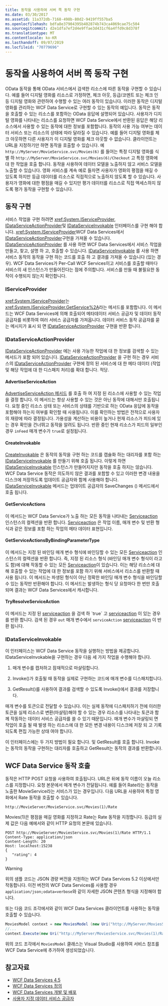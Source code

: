 ```yaml
---
title: 동작을 사용하여 서버 쪽 동작 구현
ms.date: 03/30/2017
ms.assetid: 11a372db-7168-498b-80d2-9419ff557ba5
ms.openlocfilehash: bdfa8e37904395b402874b743ca4069cae75c504
ms.sourcegitcommit: d2e1dfa7ef2d4e9ffae3d431cf6a4ffd9c8d378f
ms.translationtype: MT
ms.contentlocale: ko-KR
ms.lasthandoff: 09/07/2019
ms.locfileid: "70779696"
---
```

# <a name="using-actions-to-implement-server-side-behavior"></a>동작을 사용하여 서버 쪽 동작 구현

OData 동작을 통해 OData 서비스에서 검색한 리소스에 따른 동작을 구현할 수 있습니다. 예를 들어 디지털 영화를 리소스로 가정하면, 체크 아웃, 등급/코멘트 또는 체크 인 등 디지털 영화와 관련하여 수행할 수 있는 여러 동작이 있습니다. 이러한 동작은 디지털 영화를 관리하는 WCF Data Service로 구현할 수 있는 동작의 예입니다. 동작은 동작을 호출할 수 있는 리소스를 포함하는 OData 응답에 설명되어 있습니다. 사용자가 디지털 영화를 나타내는 리소스를 요청하면 WCF Data Service에서 반환된 응답은 해당 리소스에서 사용할 수 있는 동작에 대한 정보를 포함합니다. 동작의 사용 가능 여부는 데이터 서비스 또는 리소스의 상태에 따라 달라질 수 있습니다. 예를 들어 디지털 영화를 체크 아웃하면 다른 사용자가 이 디지털 영화를 체크 아웃할 수 없습니다. 클라이언트는 URL을 지정하기만 하면 동작을 호출할 수 있습니다. 예 `http://MyServer/MovieService.svc/Movies(6)` 를 들어는 특정 디지털 영화를 식별 하 `http://MyServer/MovieService.svc/Movies(6)/Checkout` 고 특정 영화에 대 한 작업을 호출 합니다. 동작을 사용하여 데이터 모델을 노출하지 않고 서비스 모델을 노출할 수 있습니다. 영화 서비스를 계속 예로 들자면 사용자가 영화의 평점을 매길 수 있도록 하지만 등급 데이터를 리소스로 직접적으로 노출하지 않도록 할 수 있습니다. 사용자가 영화에 대한 평점을 매길 수 있지만 평가 데이터를 리소스로 직접 액세스하지 않도록 평가 동작을 구현할 수 있습니다.
  
## <a name="implementing-an-action"></a>동작 구현  
 서비스 작업을 구현 하려면 <xref:System.IServiceProvider>, [IDataServiceActionProvider](https://docs.microsoft.com/previous-versions/dotnet/wcf-data-services/hh859915(v=vs.103))및 [IDataServiceInvokable](https://docs.microsoft.com/previous-versions/dotnet/wcf-data-services/hh859893(v=vs.103)) 인터페이스를 구현 해야 합니다. <xref:System.IServiceProvider>WCF Data Services에서 [IDataServiceActionProvider](https://docs.microsoft.com/previous-versions/dotnet/wcf-data-services/hh859915(v=vs.103))구현을 가져올 수 있습니다. [IDataServiceActionProvider](https://docs.microsoft.com/previous-versions/dotnet/wcf-data-services/hh859915(v=vs.103)) 를 사용 하면 WCF Data Services에서 서비스 작업을 만들고, 찾고, 설명 하 고, 호출할 수 있습니다. [IDataServiceInvokable](https://docs.microsoft.com/previous-versions/dotnet/wcf-data-services/hh859893(v=vs.103)) 를 사용 하면 서비스 동작의 동작을 구현 하는 코드를 호출 하 고 결과를 가져올 수 있습니다 (있는 경우). WCF Data Services가 Per-Call WCF Services이고 서비스를 호출할 때마다 서비스의 새 인스턴스가 만들어진다는 점에 주의합니다.  서비스를 만들 때 불필요한 동작이 수행되지 않는지 확인합니다.  
  
### <a name="iserviceprovider"></a>IServiceProvider  
 <xref:System.IServiceProvider>는 <xref:System.IServiceProvider.GetService%2A>라는 메서드를 포함합니다. 이 메서드는 WCF Data Services에 의해 호출되어 메타데이터 서비스 공급자 및 데이터 동작 공급자를 비롯하여 여러 서비스 공급자를 가져옵니다. 데이터 서비스 동작 공급자를 묻는 메시지가 표시 되 면 [IDataServiceActionProvider](https://docs.microsoft.com/previous-versions/dotnet/wcf-data-services/hh859915(v=vs.103)) 구현을 반환 합니다.  
  
### <a name="idataserviceactionprovider"></a>IDataServiceActionProvider  
 [IDataServiceActionProvider](https://docs.microsoft.com/previous-versions/dotnet/wcf-data-services/hh859915(v=vs.103)) 에는 사용 가능한 작업에 대 한 정보를 검색할 수 있는 메서드가 포함 되어 있습니다. [IDataServiceActionProvider](https://docs.microsoft.com/previous-versions/dotnet/wcf-data-services/hh859915(v=vs.103)) 을 구현 하는 경우 서비스의 [IDataServiceActionProvider](https://docs.microsoft.com/previous-versions/dotnet/wcf-data-services/hh859915(v=vs.103)) 구현에 정의 된 서비스에 대 한 메타 데이터 (작업 및 해당 작업에 대 한 디스패치 처리)를 확대 합니다. 적당.  
  
#### <a name="advertiseserviceaction"></a>AdvertiseServiceAction  
 [AdvertiseServiceAction 메서드](https://docs.microsoft.com/previous-versions/dotnet/wcf-data-services/hh859971(v=vs.103)) 를 호출 하 여 지정 된 리소스에 사용할 수 있는 작업을 결정 합니다. 이 메서드는 항상 사용할 수 있는 것은 아닌 동작에 대해서만 호출됩니다. 요청 중인 리소스 상태 또는 서비스의 상태를 기반으로 하는 OData 응답에 동작을 포함해야 하는지 여부를 확인할 때 사용됩니다. 이를 확인하는 방법은 전적으로 사용자의 재량에 따라 결정됩니다. 가용성을 계산하는 비용이 높거나 현재 리소스가 피드에 있는 경우 확인을 건너뛰고 동작을 알려도 됩니다. 반환 중인 현재 리소스가 피드의 일부인 경우 `inFeed` 매개 변수가 `true`로 설정됩니다.  
  
#### <a name="createinvokable"></a>CreateInvokable  
 [CreateInvokable](https://docs.microsoft.com/previous-versions/dotnet/wcf-data-services/hh859940(v=vs.103)) 은 동작의 동작을 구현 하는 코드를 캡슐화 하는 대리자를 포함 하는 [IDataServiceInvokable](https://docs.microsoft.com/previous-versions/dotnet/wcf-data-services/hh859893(v=vs.103)) 를 만들기 위해 호출 됩니다. 이렇게 하면 [IDataServiceInvokable](https://docs.microsoft.com/previous-versions/dotnet/wcf-data-services/hh859893(v=vs.103)) 인스턴스가 만들어지지만 동작을 호출 하지는 않습니다. WCF Data Service 동작은 의도하지 않은 결과를 포함할 수 있고 이러한 변경 내용을 디스크에 저장하도록 업데이트 공급자와 함께 사용해야 합니다. [IDataServiceInvokable](https://docs.microsoft.com/previous-versions/dotnet/wcf-data-services/hh859924(v=vs.103)) 메서드는 업데이트 공급자의 SaveChanges () 메서드에서 호출 됩니다.  
  
#### <a name="getserviceactions"></a>GetServiceActions  
 이 메서드는 WCF Data Service가 노출 하는 모든 동작을 나타내는 [Serviceaction](https://docs.microsoft.com/previous-versions/dotnet/wcf-data-services/hh544089(v=vs.103)) 인스턴스의 컬렉션을 반환 합니다. [Serviceaction](https://docs.microsoft.com/previous-versions/dotnet/wcf-data-services/hh544089(v=vs.103)) 은 작업 이름, 매개 변수 및 반환 형식과 같은 정보를 포함 하는 작업의 메타 데이터 표현입니다.  
  
#### <a name="getserviceactionsbybindingparametertype"></a>GetServiceActionsByBindingParameterType  
 이 메서드는 지정 된 바인딩 매개 변수 형식에 바인딩할 수 있는 모든 [Serviceaction](https://docs.microsoft.com/previous-versions/dotnet/wcf-data-services/hh544089(v=vs.103)) 인스턴스의 컬렉션을 반환 합니다. 즉, 지정 된 리소스 형식 (바인딩 매개 변수 형식이 라고도 함)에 대해 작동할 수 있는 모든 [Serviceaction](https://docs.microsoft.com/previous-versions/dotnet/wcf-data-services/hh544089(v=vs.103))이 있습니다. 이는 해당 리소스에 대해 호출할 수 있는 작업에 대 한 정보를 포함 하기 위해 서비스에서 리소스를 반환할 때 사용 됩니다. 이 메서드는 파생된 형식이 아닌 정확한 바인딩 매개 변수 형식을 바인딩할 수 있는 동작만 반환해야 합니다. 이 메서드는 발생하는 형식 당 요청마다 한 번만 호출되며 결과는 WCF Data Services에서 캐시합니다.  
  
#### <a name="tryresolveserviceaction"></a>TryResolveServiceAction  
 이 메서드는 지정 된 [serviceaction](https://docs.microsoft.com/previous-versions/dotnet/wcf-data-services/hh544089(v=vs.103)) 을 검색 하 `true` 고 [serviceaction](https://docs.microsoft.com/previous-versions/dotnet/wcf-data-services/hh544089(v=vs.103)) 이 있는 경우를 반환 합니다. 검색 된 경우 `out` 매개 변수에서 `serviceAction` [serviceaction](https://docs.microsoft.com/previous-versions/dotnet/wcf-data-services/hh544089(v=vs.103)) 이 반환 됩니다.  
  
### <a name="idataserviceinvokable"></a>IDataServiceInvokable  
 이 인터페이스는 WCF Data Service 동작을 실행하는 방법을 제공합니다. IDataServiceInvokable을 구현하는 경우 다음 세 가지 작업을 수행해야 합니다.  
  
1. 매개 변수를 캡처하고 잠재적으로 마샬링합니다.  
  
2. Invoke()가 호출될 때 동작을 실제로 구현하는 코드에 매개 변수를 디스패치합니다.  
  
3. GetResult()를 사용하여 결과를 검색할 수 있도록 Invoke()에서 결과를 저장합니다.  
  
 매개 변수를 토큰으로 전달할 수 있습니다. 이는 실제 동작에 디스패치하기 전에 이러한 토큰을 실제 리소스로 변환(마샬링)해야 할 수 있는 경우 리소스를 나타내는 토큰과 함께 작동하는 데이터 서비스 공급자를 쓸 수 있기 때문입니다. 매개 변수가 마샬링되 면 작업이 호출 될 때 발생 하는 리소스에 대 한 모든 변경 내용이 디스크에 저장 되 고 기록 되도록 편집 가능한 상태 여야 합니다.  
  
 이 인터페이스에는 두 가지 방법이 필요 합니다. 및 GetResult를 호출 합니다. Invoke는 동작의 동작을 구현하는 대리자를 호출하고 GetResult는 동작의 결과를 반환합니다.  
  
## <a name="invoking-a-wcf-data-service-action"></a>WCF Data Service 동작 호출  
 동작은 HTTP POST 요청을 사용하여 호출됩니다. URL은 뒤에 동작 이름이 오늘 리소스를 지정합니다. 요청 본문에서 매개 변수가 전달됩니다. 예를 들어 Rate라는 동작을 노출한 MovieService라는 서비스가 있는 경우입니다. 다음 URL을 사용하여 특정 영화에서 Rate 동작을 호출할 수 있습니다.  
  
 `http://MovieServer/MovieService.svc/Movies(1)/Rate`
  
 Movies(1)은 평점을 매길 영화를 지정하고 Rate는 Rate 동작을 지정합니다. 등급의 실제 값은 다음 예에서와 같이 HTTP 요청의 본문에 있습니다.  
  
```  
POST http://MovieServer/MoviesService.svc/Movies(1)/Rate HTTP/1.1   
Content-Type: application/json   
Content-Length: 20   
Host: localhost:15238  
{   
   "rating": 4   
}  
```  
  
> [!WARNING]
> 위의 샘플 코드는 JSON 경량 버전을 지원하는 WCF Data Services 5.2 이상에서만 작동합니다. 이전 버전의 WCF Data Services를 사용할 경우 `application/json;odata=verbose`와 같이 자세한 JSON 콘텐츠 형식을 지정해야 합니다.  
  
 또는 다음 코드 조각에서와 같이 WCF Data Services 클라이언트를 사용하는 동작을 호출할 수 있습니다.  
  
```csharp
MoviesModel context = new MoviesModel (new Uri("http://MyServer/MoviesService.svc/"));  
//...  
context.Execute(new Uri("http://MyServer/MoviesService.svc/Movies(1)/Rate"), "POST", new BodyOperationParameter("rating",4) );
```
  
 위의 코드 조각에서 `MoviesModel` 클래스는 Visual Studio를 사용하여 서비스 참조를 WCF Data Service에 추가하여 생성되었습니다.  
  
## <a name="see-also"></a>참고자료

- [WCF Data Services 4.5](index.md)
- [WCF Data Services 정의](defining-wcf-data-services.md)
- [WCF Data Services 개발 및 배포](developing-and-deploying-wcf-data-services.md)
- [사용자 지정 데이터 서비스 공급자](custom-data-service-providers-wcf-data-services.md)
